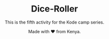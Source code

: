 <div align="center">

# Dice-Roller
This is the fifth activity for the Kode camp series.
  
  Made with :heart: from Kenya.

</div>
